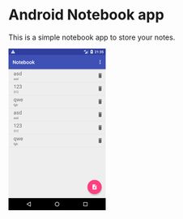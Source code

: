 # Android Notebook app
This is a simple notebook app to store your notes.

![Screenshot](screenshot.png)